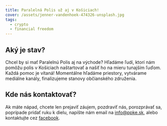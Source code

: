 ```yaml
---
title: Paralelná Polis už aj v Košiciach!
cover: /assets/jenner-vandenhoek-474326-unsplash.jpg
tags:
  - crypto
  - financial freedom
---
```


## Aký je stav?

Chcel by si mať Paralelnú Polis aj na východe? Hľadáme ľudí, ktorí nám pomôžu polis v Košiciach naštartovať a našiť ho na mieru tunajším ľuďom. Každá pomoc je vítaná! Momentálne hľadáme priestory, vytvárame mediálne kanály, finalizujeme stanovy občianského združenia.

## Kde nás kontaktovať?

Ak máte nápad, chcete len prejaviť záujem, pozdraviť nás, porozprávať sa, poprípade pridať ruku k dielu, napíšte nám email na [info@ppke.sk](info@ppke.sk), alebo kontaktujte cez [facebook](https://www.facebook.com/paralelnapoliske).
